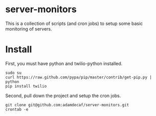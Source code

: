 # server-monitors

This is a collection of scripts (and cron jobs) to setup some basic monitoring of servers.

# Install

First, you must have python and twilio-python installed.

    sudo su
    curl https://raw.github.com/pypa/pip/master/contrib/get-pip.py | python
    pip install twilio

Second, pull down the project and setup the cron jobs.

    git clone git@github.com:adamdecaf/server-monitors.git
    crontab -e
  
